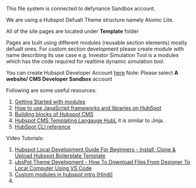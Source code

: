 This file system is connected to defynance Sandbox account.

We are using a Hubspot Defualt Theme structure namely Atomic Lite.

All of the site pages are located under <b>Template</b> folder 

Pages are built using different modules (reusable section elements) mostly defualt ones. For custom section development please create module with name describing its use case e.g. Investor Simulation Tool is a modules which has the code required for realtime dynamic simulation tool.

You can create Hubspot Developer Account [here](https://developers.hubspot.com/get-started) 
Note: Please select <b>A website/ CMS Developer Sandbox</b> account 

Following are some useful resources:

1. [Getting Started with modules](https://developers.hubspot.com/docs/cms/guides/js-frameworks)
2. [How to use JavaScript frameworks and libraries on HubSpot](https://developers.hubspot.com/docs/cms/guides/js-frameworks)
3. [Building blocks of Hubspot CMS](https://developers.hubspot.com/docs/cms/building-blocks)
4. [Hubspot CMS Templating Langauge HubL](https://developers.hubspot.com/docs/cms/building-blocks) it is similar to Jinja.
5. [HubSpot CLI reference](https://developers.hubspot.com/docs/cms/developer-reference/local-development-cli)



Video Tutorials:

1. [Hubspot Local Development Guide For Beginners - Install, Clone & Upload Hubspot Boilerplate Template](https://www.youtube.com/watch?v=12fB0pZSPuc)
2. [ubsPot Theme Development - How To Download Files From Designer To Local Computer Using VS Code](https://www.youtube.com/watch?v=csIiZCqvVGU&t=0s)
3. [Custom modules in hubspot intro (Hindi)](https://www.youtube.com/watch?v=6E_j1pv4YMc)
4. 

